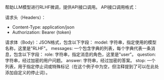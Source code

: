 帮助LLM模型进行RLHF微调，提供API接口调用。
API接口调用格式：


请求头（Headers）：
- Content-Type: application/json
- Authorization: Bearer {token}

请求体（Body）：JSON格式，包含以下字段：
model: 字符串，指定使用的模型名称，这里是"RLHF"。
messages: 一个包含字典的列表，每个字典代表一条消息，包含以下字段：
    role: 字符串，指定消息的角色，这里是"user"。
    question: 字符串，经过加密的用户问题。
    answer: 字符串，经过加密的答案。
    stop: 一个列表，用于指定停止词或特殊标记（在这个例子中为空，但注释提到了可以在此处添加自定义的停止词）。

